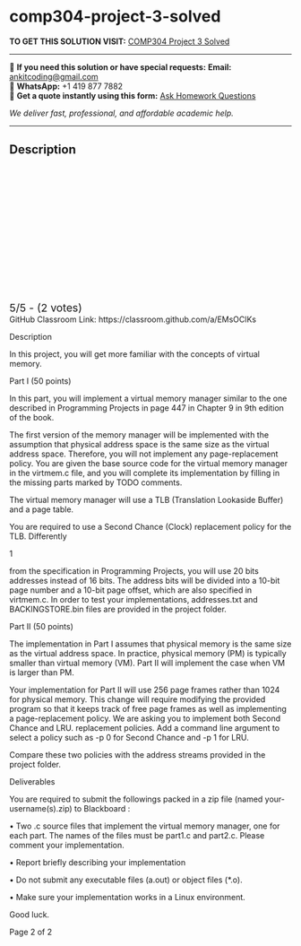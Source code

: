 # comp304-project-3-solved
**TO GET THIS SOLUTION VISIT:** [COMP304 Project 3 Solved](https://www.ankitcodinghub.com/product/comp-304-operating-systems-project-3-solved/)


---

📩 **If you need this solution or have special requests:** **Email:** ankitcoding@gmail.com  
📱 **WhatsApp:** +1 419 877 7882  
📄 **Get a quote instantly using this form:** [Ask Homework Questions](https://www.ankitcodinghub.com/services/ask-homework-questions/)

*We deliver fast, professional, and affordable academic help.*

---

<h2>Description</h2>



<div class="kk-star-ratings kksr-auto kksr-align-center kksr-valign-top" data-payload="{&quot;align&quot;:&quot;center&quot;,&quot;id&quot;:&quot;117710&quot;,&quot;slug&quot;:&quot;default&quot;,&quot;valign&quot;:&quot;top&quot;,&quot;ignore&quot;:&quot;&quot;,&quot;reference&quot;:&quot;auto&quot;,&quot;class&quot;:&quot;&quot;,&quot;count&quot;:&quot;2&quot;,&quot;legendonly&quot;:&quot;&quot;,&quot;readonly&quot;:&quot;&quot;,&quot;score&quot;:&quot;5&quot;,&quot;starsonly&quot;:&quot;&quot;,&quot;best&quot;:&quot;5&quot;,&quot;gap&quot;:&quot;4&quot;,&quot;greet&quot;:&quot;Rate this product&quot;,&quot;legend&quot;:&quot;5\/5 - (2 votes)&quot;,&quot;size&quot;:&quot;24&quot;,&quot;title&quot;:&quot;COMP304  Project 3 Solved&quot;,&quot;width&quot;:&quot;138&quot;,&quot;_legend&quot;:&quot;{score}\/{best} - ({count} {votes})&quot;,&quot;font_factor&quot;:&quot;1.25&quot;}">

<div class="kksr-stars">

<div class="kksr-stars-inactive">
            <div class="kksr-star" data-star="1" style="padding-right: 4px">


<div class="kksr-icon" style="width: 24px; height: 24px;"></div>
        </div>
            <div class="kksr-star" data-star="2" style="padding-right: 4px">


<div class="kksr-icon" style="width: 24px; height: 24px;"></div>
        </div>
            <div class="kksr-star" data-star="3" style="padding-right: 4px">


<div class="kksr-icon" style="width: 24px; height: 24px;"></div>
        </div>
            <div class="kksr-star" data-star="4" style="padding-right: 4px">


<div class="kksr-icon" style="width: 24px; height: 24px;"></div>
        </div>
            <div class="kksr-star" data-star="5" style="padding-right: 4px">


<div class="kksr-icon" style="width: 24px; height: 24px;"></div>
        </div>
    </div>

<div class="kksr-stars-active" style="width: 138px;">
            <div class="kksr-star" style="padding-right: 4px">


<div class="kksr-icon" style="width: 24px; height: 24px;"></div>
        </div>
            <div class="kksr-star" style="padding-right: 4px">


<div class="kksr-icon" style="width: 24px; height: 24px;"></div>
        </div>
            <div class="kksr-star" style="padding-right: 4px">


<div class="kksr-icon" style="width: 24px; height: 24px;"></div>
        </div>
            <div class="kksr-star" style="padding-right: 4px">


<div class="kksr-icon" style="width: 24px; height: 24px;"></div>
        </div>
            <div class="kksr-star" style="padding-right: 4px">


<div class="kksr-icon" style="width: 24px; height: 24px;"></div>
        </div>
    </div>
</div>


<div class="kksr-legend" style="font-size: 19.2px;">
            5/5 - (2 votes)    </div>
    </div>
GitHub Classroom Link: https://classroom.github.com/a/EMsOClKs

Description

In this project, you will get more familiar with the concepts of virtual memory.

Part I (50 points)

In this part, you will implement a virtual memory manager similar to the one described in Programming Projects in page 447 in Chapter 9 in 9th edition of the book.

The first version of the memory manager will be implemented with the assumption that physical address space is the same size as the virtual address space. Therefore, you will not implement any page-replacement policy. You are given the base source code for the virtual memory manager in the virtmem.c file, and you will complete its implementation by filling in the missing parts marked by TODO comments.

The virtual memory manager will use a TLB (Translation Lookaside Buffer) and a page table.

You are required to use a Second Chance (Clock) replacement policy for the TLB. Differently

1

from the specification in Programming Projects, you will use 20 bits addresses instead of 16 bits. The address bits will be divided into a 10-bit page number and a 10-bit page offset, which are also specified in virtmem.c. In order to test your implementations, addresses.txt and BACKINGSTORE.bin files are provided in the project folder.

Part II (50 points)

The implementation in Part I assumes that physical memory is the same size as the virtual address space. In practice, physical memory (PM) is typically smaller than virtual memory (VM). Part II will implement the case when VM is larger than PM.

Your implementation for Part II will use 256 page frames rather than 1024 for physical memory. This change will require modifying the provided program so that it keeps track of free page frames as well as implementing a page-replacement policy. We are asking you to implement both Second Chance and LRU. replacement policies. Add a command line argument to select a policy such as -p 0 for Second Chance and -p 1 for LRU.

Compare these two policies with the address streams provided in the project folder.

Deliverables

You are required to submit the followings packed in a zip file (named your-username(s).zip) to Blackboard :

• Two .c source files that implement the virtual memory manager, one for each part. The names of the files must be part1.c and part2.c. Please comment your implementation.

• Report briefly describing your implementation

• Do not submit any executable files (a.out) or object files (*.o).

• Make sure your implementation works in a Linux environment.

Good luck.

Page 2 of 2
